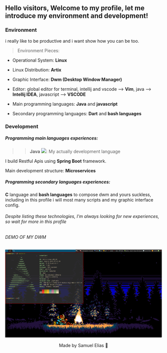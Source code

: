 ## Hello visitors, Welcome to my profile, let me introduce my environment and development!

### Environment
i really like to be productive and i want show how you can be too.

> Environment Pieces:

-    Operational System: <b>Linux</b>

-    Linux Distribution: <b>Artix</b>

-    Graphic Interface: <b>Dwm (Desktop Window Manager)</b>

-    Editor:  global editor for terminal, intellij and vscode --> <b>Vim</b>, java --> <b>Intellij IDEA</b>, javascript --> <b>VSCODE</b> 

-    Main programming languages: <b>Java</b> and <b>javascript</b>

-    Secondary programming languages: <b>Dart</b> and <b>bash languages</b>


### Development

##### Programming main languages experiences:

>> <b>Java</b>  <img src="https://cdn.iconscout.com/icon/free/png-256/java-43-569305.png" width="20">:
My actually development language

I build Restful Apis using <b>Spring Boot</b> framework.

Main development structure: <b>Microservices</b>

##### Programming secondary languages experiences: 

<b>C</b> language and <b>bash languages</b> to compose dwm and yours suckless,
including in this profile i will most many scripts and my graphic interface config.

###### Despite listing these technologies, I'm always looking for new experiences, so wait for more in this profile

###### DEMO OF MY DWM

<img src="https://github.com/muelthebest/muelthebest/blob/main/pic-full-211205-2201-06.png" >

<p align="center">Made by Samuel Elias 💜</p>
